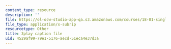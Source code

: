 ```yaml
---
content_type: resource
description: ''
file: https://ol-ocw-studio-app-qa.s3.amazonaws.com/courses/18-01-single-variable-calculus-fall-2006/4529af9979e15176aecd51eca4e37d3a_PNTnmH6jsRI.vtt
file_type: application/x-subrip
resourcetype: Other
title: 3play caption file
uid: 4529af99-79e1-5176-aecd-51eca4e37d3a
---
```

